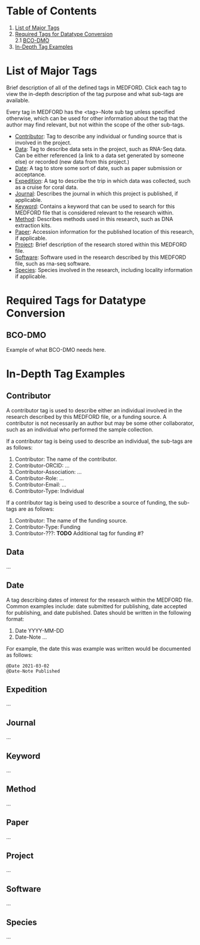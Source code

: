 # Table of Contents

1. [List of Major Tags](#List-of-Major-Tags)
2. [Required Tags for Datatype Conversion](#Required-Tags-for-Datatype-Conversion)  
2.1 [BCO-DMO](#BCO-DMO)
3. [In-Depth Tag Examples](#In-Depth-Tag-Examples)

# List of Major Tags

Brief description of all of the defined tags in MEDFORD. Click each tag to view the in-depth description of the tag purpose and what sub-tags are available.

Every tag in MEDFORD has the \<tag\>-Note sub tag unless specified otherwise, which can be used for other information about the tag that the author may find relevant, but not within the scope of the other sub-tags.

* [Contributor](#Contributor): Tag to describe any individual or funding source that is involved in the project.
* [Data](#Data): Tag to describe data sets in the project, such as RNA-Seq data. Can be either referenced (a link to a data set generated by someone else) or recorded (new data from this project.)
* [Date](#Date): A tag to store some sort of date, such as paper submission or acceptance.
* [Expedition](#Expedition): A tag to describe the trip in which data was collected, such as a cruise for coral data.
* [Journal](#Journal): Describes the journal in which this project is published, if applicable.
* [Keyword](#Keyword): Contains a keyword that can be used to search for this MEDFORD file that is considered relevant to the research within.
* [Method](#Method): Describes methods used in this research, such as DNA extraction kits.
* [Paper](#Paper): Accession information for the published location of this research, if applicable.
* [Project](#Project): Brief description of the research stored within this MEDFORD file.
* [Software](#Software): Software used in the research described by this MEDFORD file, such as rna-seq software.
* [Species](#Species): Species involved in the research, including locality information if applicable.

# Required Tags for Datatype Conversion

## BCO-DMO

Example of what BCO-DMO needs here.

# In-Depth Tag Examples

## Contributor

A contributor tag is used to describe either an individual involved in the research described by this MEDFORD file, or a funding source. A contributor is not necessarily an author but may be some other collaborator, such as an individual who performed the sample collection.

If a contributor tag is being used to describe an individual, the sub-tags are as follows:
1. Contributor: The name of the contributor.
2. Contributor-ORCID: ...
3. Contributor-Association: ...
4. Contributor-Role: ...
5. Contributor-Email: ...
6. Contributor-Type: Individual

If a contributor tag is being used to describe a source of funding, the sub-tags are as follows:
1. Contributor: The name of the funding source.
2. Contributor-Type: Funding
3. Contributor-???: **TODO** Additional tag for funding #?

## Data

...

## Date

A tag describing dates of interest for the research within the MEDFORD file. Common examples include: date submitted for publishing, date accepted for publishing, and date published. Dates should be written in the following format:

1. Date YYYY-MM-DD
2. Date-Note ...

For example, the date this was example was written would be documented as follows:

```
@Date 2021-03-02
@Date-Note Published
```

## Expedition

...

## Journal

...

## Keyword

...

## Method

...

## Paper

...

## Project

...

## Software

...

## Species

...
